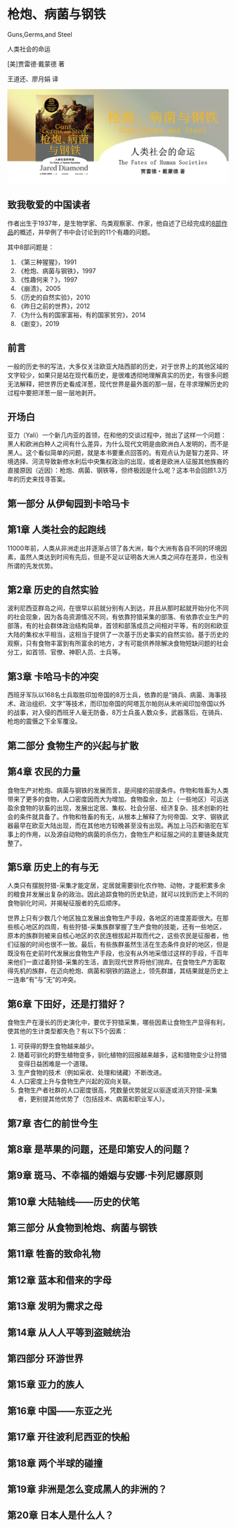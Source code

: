 枪炮、病菌与钢铁
========================================
Guns,Germs,and Steel

人类社会的命运

[美]贾雷德·戴蒙德 著

王道还、廖月娟 译

![](contents/wx-cover-235-1.png)

致我敬爱的中国读者
------------------------------------------------------

作者出生于1937年，是生物学家、鸟类观察家、作家，他自述了已经完成的[8部作品](https://book.douban.com/author/1716549/books)的概述，并举例了书中会讨论到的11个有趣的问题。

其中8部问题是：

1. 《第三种猩猩》，1991
2. 《枪炮、病菌与钢铁》，1997
3. 《性趣何来？》，1997
4. 《崩溃》，2005
5. 《历史的自然实验》，2010
6. 《昨日之前的世界》，2012
7. 《为什么有的国家富裕，有的国家贫穷》，2014
8. 《剧变》，2019

前言
------------------------------------------------------

一般的历史书的写法，大多仅关注欧亚大陆西部的历史，对于世界上的其他区域的文字较少，如果只是站在现代看历史，是很难透彻地理解真实的历史，有很多问题无法解释，把世界历史看成洋葱，现代世界是最外面的那一层，在寻求理解历史的过程中要把洋葱一层一层地剥开。

开场白
------------------------------------------------------

亚力（Yali）一个新几内亚的首领，在和他的交谈过程中，抛出了这样一个问题：黑人和欧洲白种人之间有什么差异，为什么现代文明是由欧洲白人发明的，而不是黑人。这个看似简单的问题，就是本书要重点回答的。有观点认为是智力差异、环境选择、河流导致新修水利后中央集权政治的出现，或者是欧洲人征服其他族裔的直接原因（近因）：枪炮、病菌、钢铁等，但终极因是什么呢？这本书会回顾1.3万年的历史来找寻答案。

第一部分 从伊甸园到卡哈马卡
------------------------------------------------------

第1章 人类社会的起跑线
------------------------------------------------------

11000年前，人类从非洲走出并逐渐占领了各大洲，每个大洲有各自不同的环境因素，虽然人类达到时间有先后，但是不足以证明各大洲人类之间存在差异，也没有所谓的先发优势。

第2章 历史的自然实验
------------------------------------------------------

波利尼西亚群岛之间，在很早以前就分别有人到达，并且从那时起就开始分化不同的社会现象，因为各岛资源情况不同，有依靠狩猎采集的部落、有依靠农业生产的部落，有的社会群体政治结构简单，首领和部落成员之间相对平等，有的则和欧亚大陆的集权水平相当，这相当于提供了一次基于历史事实的自然实验。基于历史的观察，只有食物丰富到有所富余的地方，才有可能供养除解决食物短缺问题的社会分工，如首领、官僚、神职人员、士兵等。

第3章 卡哈马卡的冲突
------------------------------------------------------

西班牙军队以168名士兵取胜印加帝国的8万士兵，依靠的是“骑兵、病菌、海事技术、政治组织、文字”等技术，而印加帝国的阿塔瓦尔帕则从未听闻印加帝国以外的战事，对入侵的西班牙人毫无防备，8万士兵虽人数众多，武器落后，在骑兵、枪炮的震慑之下全军覆没。

第二部分 食物生产的兴起与扩散
------------------------------------------------------

第4章 农民的力量
------------------------------------------------------

食物生产对枪炮、病菌与钢铁的发展而言，是间接的前提条件。作物和牲畜为人类带来了更多的食物，人口密度因而大为增加。食物盈余，加上（一些地区）可运送盈余食物的驮畜的出现，发展出定居、集权、社会分层、经济复杂、技术创新的社会的条件就具备了。作物和牲畜的有无，从根本上解释了为何帝国、文字、钢铁武器最早在欧亚大陆出现，而在其他地方较晚甚至没有出现。再加上马匹和骆驼在军事上的作用，以及源自动物的病菌的杀伤力，食物生产和征服之间的主要链条就完整了。

第5章 历史上的有与无
------------------------------------------------------

人类只有摆脱狩猎-采集才能定居，定居就需要驯化农作物、动物，才能积累多余的粮食并发展出复杂的政治。因此追踪食物的历史轨迹，就可以找到历史上不同的食物驯化时间，并揭秘征服者的先后顺序。

世界上只有少数几个地区独立发展出食物生产手段，各地区的进度差距很大。在那些核心地区的四周，有些狩猎-采集族群掌握了生产食物的技能，还有一些地区，原本的族群则被来自核心地区的农民连根拔起并取而代之，这些农民是征服者，他们征服的时间也很不一致。最后，有些族群虽然生活在生态条件良好的地区，但是既没有在史前时代发展出食物生产手段，也没有从外地采借过这样的手段，千百年来他们一直过着狩猎-采集的生活，直到现代世界将他们抛弃。在食物生产方面取得先机的族群，在迈向枪炮、病菌和钢铁的路途上，领先群雄，其结果就是历史上一连串“有”与“无”的冲突。

第6章 下田好，还是打猎好？
------------------------------------------------------

食物生产在漫长的历史演化中，要优于狩猎采集，哪些因素让食物生产显得有利，使其他的生计类型都失色？有以下5个因素：

1. 可获得的野生食物越来越少。
2. 随着可驯化的野生植物变多，驯化植物的回报越来越多，这和猎物变少让狩猎变得日益困难是一个道理。
3. 生产食物的技术（例如采收、处理和储藏）不断改进。
4. 人口密度上升与食物生产兴起的双向关联。
5. 食物生产者社群的人口密度很高，凭数量优势就足以驱逐或消灭狩猎-采集者，更别提其他优势了（包括技术、病菌和职业军人）。

第7章 杏仁的前世今生
------------------------------------------------------

第8章 是苹果的问题，还是印第安人的问题？
------------------------------------------------------

第9章 斑马、不幸福的婚姻与安娜·卡列尼娜原则
------------------------------------------------------

第10章 大陆轴线——历史的伏笔
------------------------------------------------------

第三部分 从食物到枪炮、病菌与钢铁
------------------------------------------------------

第11章 牲畜的致命礼物
------------------------------------------------------

第12章 蓝本和借来的字母
------------------------------------------------------

第13章 发明为需求之母
------------------------------------------------------

第14章 从人人平等到盗贼统治
------------------------------------------------------

第四部分 环游世界
------------------------------------------------------

第15章 亚力的族人
------------------------------------------------------

第16章 中国——东亚之光
------------------------------------------------------

第17章 开往波利尼西亚的快船
------------------------------------------------------

第18章 两个半球的碰撞
------------------------------------------------------

第19章 非洲是怎么变成黑人的非洲的？
------------------------------------------------------

第20章 日本人是什么人？
------------------------------------------------------